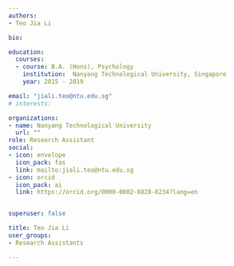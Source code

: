 ```yaml
---
authors:
- Teo Jia Li

bio: 

education:
  courses:
  - course: B.A. (Hons), Psychology
    institution:  Nanyang Technological University, Singapore
    year: 2015 - 2019

email: "jiali.teo@ntu.edu.sg"
# interests:

organizations:
- name: Nanyang Technological University
  url: ""
role: Research Assistant
social:
- icon: envelope
  icon_pack: fas
  link: mailto:jiali.teo@ntu.edu.sg
- icon: orcid
  icon_pack: ai
  link: https://orcid.org/0000-0002-8828-8234?lang=en


superuser: false

title: Teo Jia Li
user_groups:
- Research Assistants

---
```


